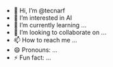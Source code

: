 - 👋 Hi, I’m @tecnarf
- 👀 I’m interested in AI
- 🌱 I’m currently learning ...
- 💞️ I’m looking to collaborate on ...
- 📫 How to reach me ...
- 😄 Pronouns: ...
- ⚡ Fun fact: ...

<!---
tecnarf/tecnarf is a ✨ special ✨ repository because its `README.md` (this file) appears on your GitHub profile.
You can click the Preview link to take a look at your changes.
--->

